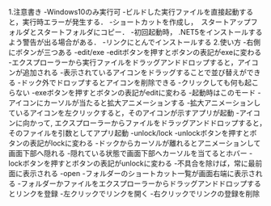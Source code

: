 1.注意書き
    -Windows10のみ実行可
    -ビルドした実行ファイルを直接起動すると，実行時エラーが発生する．
    -ショートカットを作成し，　スタートアップフォルダとスタートフォルダにコピー．
    -初回起動時， .NET5をインストールするよう警告が出る場合がある．
    -リンクにとんでインストールする
2.使い方
  -右側にボタンが三つある
    -edit/exe
      -editボタンを押すとボタンの表記がexeに変わる
        -エクスプローラーから実行ファイルをドラッグアンドドロップすると，アイコンが追加される
        -表示されているアイコンをドラッグすることで並び替えができる
          -ドック外でドロップするとアイコンを削除できる
        -クリックしても何も起こらない
      -exeボタンを押すとボタンの表記がeditに変わる
        -起動時はこのモード
        -アイコンにカーソルが当たると拡大アニメーションする
        -拡大アニメーションしているアイコンを左クリックすると，そのアイコンが示すアプリが起動
        -アイコンに向かって, エクスプローラーからファイルをドラッグアンドドロップすると，　そのファイルを引数としてアプリ起動
    -unlock/lock
      -unlockボタンを押すとボタンの表記がlockに変わる
        -ドックからカーソルが離れるとアニメーションして画面下部へ隠れる
        -隠れている状態で画面下部へカーソルを当てるとホバー
      -lockボタンを押すとボタンの表記がunlockに変わる
        -不具合を除けば，常に最前面に表示される
    -open
      -フォルダーのショートカット一覧が画面右端に表示される
      -フォルダーかファイルをエクスプローラーからドラッグアンドドロップするとリンクを登録
      -左クリックでリンクを開く
      -右クリックでリンクの登録を削除
